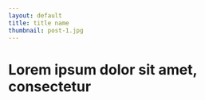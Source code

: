 ```yaml
---
layout: default
title: title name
thumbnail: post-1.jpg
---
```


# Lorem ipsum dolor sit amet, consectetur
